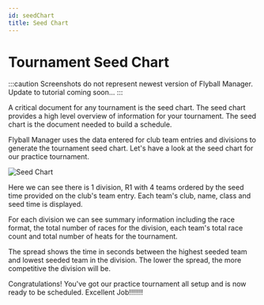 ```yaml
---
id: seedChart
title: Seed Chart
---
```


# Tournament Seed Chart

:::caution
Screenshots do not represent newest version of Flyball Manager. Update to tutorial coming soon...
:::

A critical document for any tournament is the seed chart. The seed chart provides a high level overview of information for your tournament. The seed chart is the document needed to build a schedule.

Flyball Manager uses the data entered for club team entries and divisions to generate the tournament seed chart. Let's have a look at the seed chart for our practice tournament.

![Seed Chart](/img/seeding-seed-chart.svg)

Here we can see there is 1 division, R1 with 4 teams ordered by the seed time provided on the club's team entry. Each team's club, name, class and seed time is displayed.

For each division we can see summary information including the race format, the total number of races for the division, each team's total race count and total number of heats for the tournament.

The spread shows the time in seconds between the highest seeded team and lowest seeded team in the division. The lower the spread, the more competitive the division will be.

Congratulations! You've got our practice tournament all setup and is now ready to be scheduled. Excellent Job!!!!!!!
